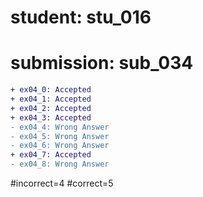 # student: stu_016
# submission: sub_034

```diff
+ ex04_0: Accepted
+ ex04_1: Accepted
+ ex04_2: Accepted
+ ex04_3: Accepted
- ex04_4: Wrong Answer
- ex04_5: Wrong Answer
- ex04_6: Wrong Answer
+ ex04_7: Accepted
- ex04_8: Wrong Answer
```
#incorrect=4
#correct=5

